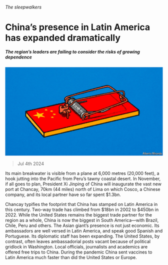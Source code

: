 ###### The sleepwalkers

# China’s presence in Latin America has expanded dramatically 

##### The region’s leaders are failing to consider the risks of growing dependence 

![image](images/20240706_AMD001.jpg) 

> Jul 4th 2024 

Its main breakwater is visible from a plane at 6,000 metres (20,000 feet), a hook jutting into the Pacific from Peru’s tawny coastal desert. In November, if all goes to plan, President Xi Jinping of China will inaugurate the vast new port at Chancay, 70km (44 miles) north of Lima on which Cosco, a Chinese company, and its local partner have so far spent $1.3bn.

Chancay typifies the footprint that China has stamped on Latin America in this century. Two-way trade has climbed from $18bn in 2002 to $450bn in 2022. While the United States remains the biggest trade partner for the region as a whole, China is now the biggest in South America—with Brazil, Chile, Peru and others. The Asian giant’s presence is not just economic. Its ambassadors are well versed in Latin America, and speak good Spanish and Portuguese. Its diplomatic staff has been expanding. The United States, by contrast, often leaves ambassadorial posts vacant because of political gridlock in Washington. Local officials, journalists and academics are offered free trips to China. During the pandemic China sent vaccines to Latin America much faster than did the United States or Europe. 

